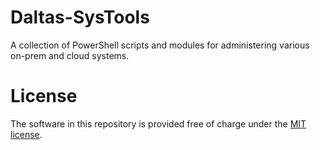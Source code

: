 # Daltas-SysTools
A collection of PowerShell scripts and modules for administering various on-prem and cloud systems.

# License
The software in this repository is provided free of charge under the [MIT license](https://github.com/ShwaTech-LLC/ShwaTech-SysTools/blob/main/LICENSE).